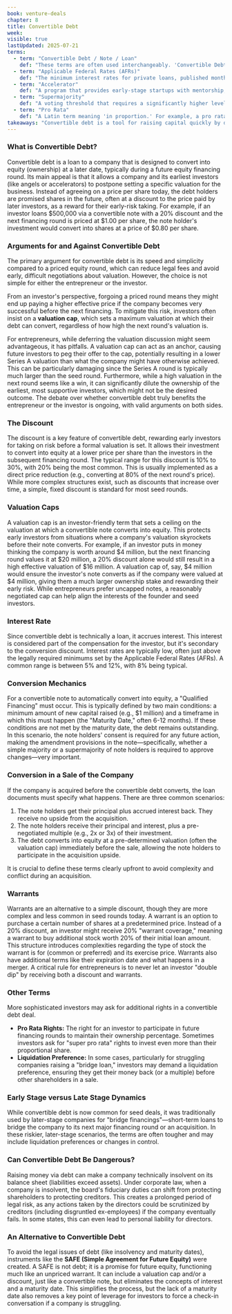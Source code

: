 ```yaml
---
book: venture-deals
chapter: 8
title: Convertible Debt
week: 
visible: true
lastUpdated: 2025-07-21
terms:
  - term: "Convertible Debt / Note / Loan"
    def: "These terms are often used interchangeably. 'Convertible Debt' is the financial concept of a loan that converts into equity. A 'Convertible Note' is the specific legal document detailing the loan's terms. For practical purposes in this context, they all refer to the same thing: raising money via a loan that will turn into company ownership later."
  - term: "Applicable Federal Rates (AFRs)"
    def: "The minimum interest rates for private loans, published monthly by the U.S. Internal Revenue Service (IRS). To prevent tax avoidance through interest-free 'gift' loans, any private loan—including a startup's convertible note—must have an interest rate at or above the AFR. Setting a rate below the AFR can create unintended tax liabilities for both the investor and the company, so compliance is standard practice."
  - term: "Accelerator"
    def: "A program that provides early-stage startups with mentorship, resources, and a small amount of seed funding in exchange for an equity stake. Accelerators typically run for a fixed period (e.g., three months) and culminate in a 'Demo Day' where the startups pitch to a larger group of potential investors."
  - term: "Supermajority"
    def: "A voting threshold that requires a significantly higher level of approval than a simple majority (over 50%). A supermajority might require a two-thirds (66.7%) or three-quarters (75%) vote, giving a substantial minority of stakeholders the power to block a decision."
  - term: "Pro Rata"
    def: "A Latin term meaning 'in proportion.' For example, a pro rata right gives an investor the opportunity to purchase a proportional number of shares in a future funding round, allowing them to maintain their percentage of ownership in the company."
takeaways: "Convertible debt is a tool for raising capital quickly by deferring the difficult negotiation over a startup's valuation. While it simplifies the initial investment, it introduces its own complexity through terms like the valuation cap and discount, which are meant to balance the risk and reward between founders and early investors. The key lesson is that this is not a 'simple' alternative to a priced round, but rather a different set of trade-offs that can significantly impact future fundraising and ownership. Understanding this concept shows how risk and future potential can be structured into a deal, a useful lesson for evaluating any high-risk, high-reward opportunity."
---
```


### What is Convertible Debt?
Convertible debt is a loan to a company that is designed to convert into equity (ownership) at a later date, typically during a future equity financing round. Its main appeal is that it allows a company and its earliest investors (like angels or accelerators) to postpone setting a specific valuation for the business. Instead of agreeing on a price per share today, the debt holders are promised shares in the future, often at a discount to the price paid by later investors, as a reward for their early-risk taking. For example, if an investor loans $500,000 via a convertible note with a 20% discount and the next financing round is priced at $1.00 per share, the note holder's investment would convert into shares at a price of $0.80 per share.

### Arguments for and Against Convertible Debt
The primary argument for convertible debt is its speed and simplicity compared to a priced equity round, which can reduce legal fees and avoid early, difficult negotiations about valuation. However, the choice is not simple for either the entrepreneur or the investor.

From an investor's perspective, forgoing a priced round means they might end up paying a higher effective price if the company becomes very successful before the next financing. To mitigate this risk, investors often insist on a **valuation cap**, which sets a maximum valuation at which their debt can convert, regardless of how high the next round's valuation is.

For entrepreneurs, while deferring the valuation discussion might seem advantageous, it has pitfalls. A valuation cap can act as an anchor, causing future investors to peg their offer to the cap, potentially resulting in a lower Series A valuation than what the company might have otherwise achieved. This can be particularly damaging since the Series A round is typically much larger than the seed round. Furthermore, while a high valuation in the next round seems like a win, it can significantly dilute the ownership of the earliest, most supportive investors, which might not be the desired outcome. The debate over whether convertible debt truly benefits the entrepreneur or the investor is ongoing, with valid arguments on both sides.

### The Discount
The discount is a key feature of convertible debt, rewarding early investors for taking on risk before a formal valuation is set. It allows their investment to convert into equity at a lower price per share than the investors in the subsequent financing round. The typical range for this discount is 10% to 30%, with 20% being the most common. This is usually implemented as a direct price reduction (e.g., converting at 80% of the next round's price). While more complex structures exist, such as discounts that increase over time, a simple, fixed discount is standard for most seed rounds.

### Valuation Caps
A valuation cap is an investor-friendly term that sets a ceiling on the valuation at which a convertible note converts into equity. This protects early investors from situations where a company's valuation skyrockets before their note converts. For example, if an investor puts in money thinking the company is worth around $4 million, but the next financing round values it at $20 million, a 20% discount alone would still result in a high effective valuation of $16 million. A valuation cap of, say, $4 million would ensure the investor's note converts as if the company were valued at $4 million, giving them a much larger ownership stake and rewarding their early risk. While entrepreneurs prefer uncapped notes, a reasonably negotiated cap can help align the interests of the founder and seed investors.

### Interest Rate
Since convertible debt is technically a loan, it accrues interest. This interest is considered part of the compensation for the investor, but it's secondary to the conversion discount. Interest rates are typically low, often just above the legally required minimums set by the Applicable Federal Rates (AFRs). A common range is between 5% and 12%, with 8% being typical.

### Conversion Mechanics
For a convertible note to automatically convert into equity, a "Qualified Financing" must occur. This is typically defined by two main conditions: a minimum amount of new capital raised (e.g., $1 million) and a timeframe in which this must happen (the "Maturity Date," often 6-12 months). If these conditions are not met by the maturity date, the debt remains outstanding. In this scenario, the note holders' consent is required for any future action, making the amendment provisions in the note—specifically, whether a simple majority or a supermajority of note holders is required to approve changes—very important.

### Conversion in a Sale of the Company
If the company is acquired before the convertible debt converts, the loan documents must specify what happens. There are three common scenarios:
1.  The note holders get their principal plus accrued interest back. They receive no upside from the acquisition.
2.  The note holders receive their principal and interest, plus a pre-negotiated multiple (e.g., 2x or 3x) of their investment.
3.  The debt converts into equity at a pre-determined valuation (often the valuation cap) immediately before the sale, allowing the note holders to participate in the acquisition upside.

It is crucial to define these terms clearly upfront to avoid complexity and conflict during an acquisition.

### Warrants
Warrants are an alternative to a simple discount, though they are more complex and less common in seed rounds today. A warrant is an option to purchase a certain number of shares at a predetermined price. Instead of a 20% discount, an investor might receive 20% "warrant coverage," meaning a warrant to buy additional stock worth 20% of their initial loan amount. This structure introduces complexities regarding the type of stock the warrant is for (common or preferred) and its exercise price. Warrants also have additional terms like their expiration date and what happens in a merger. A critical rule for entrepreneurs is to never let an investor "double dip" by receiving both a discount and warrants.

### Other Terms
More sophisticated investors may ask for additional rights in a convertible debt deal.
* **Pro Rata Rights:** The right for an investor to participate in future financing rounds to maintain their ownership percentage. Sometimes investors ask for "super pro rata" rights to invest even more than their proportional share.
* **Liquidation Preference:** In some cases, particularly for struggling companies raising a "bridge loan," investors may demand a liquidation preference, ensuring they get their money back (or a multiple) before other shareholders in a sale.

### Early Stage versus Late Stage Dynamics
While convertible debt is now common for seed deals, it was traditionally used by later-stage companies for "bridge financings"—short-term loans to bridge the company to its next major financing round or an acquisition. In these riskier, later-stage scenarios, the terms are often tougher and may include liquidation preferences or changes in control.

### Can Convertible Debt Be Dangerous?
Raising money via debt can make a company technically insolvent on its balance sheet (liabilities exceed assets). Under corporate law, when a company is insolvent, the board's fiduciary duties can shift from protecting shareholders to protecting creditors. This creates a prolonged period of legal risk, as any actions taken by the directors could be scrutinized by creditors (including disgruntled ex-employees) if the company eventually fails. In some states, this can even lead to personal liability for directors.

### An Alternative to Convertible Debt
To avoid the legal issues of debt (like insolvency and maturity dates), instruments like the **SAFE (Simple Agreement for Future Equity)** were created. A SAFE is not debt; it is a promise for future equity, functioning much like an unpriced warrant. It can include a valuation cap and/or a discount, just like a convertible note, but eliminates the concepts of interest and a maturity date. This simplifies the process, but the lack of a maturity date also removes a key point of leverage for investors to force a check-in conversation if a company is struggling.
